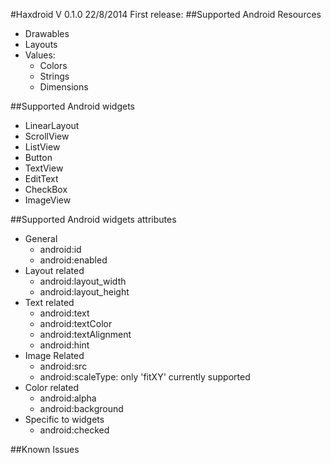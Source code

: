 #Haxdroid V 0.1.0 22/8/2014
First release: 
##Supported Android Resources

- Drawables
- Layouts
- Values:
	- Colors
	- Strings
	- Dimensions

##Supported Android widgets
- LinearLayout
- ScrollView
- ListView
- Button
- TextView
- EditText
- CheckBox
- ImageView


##Supported Android widgets attributes

- General
	- android:id
	- android:enabled
- Layout related
	- android:layout_width
	- android:layout_height
- Text related
	- android:text
	- android:textColor
	- android:textAlignment
	- android:hint
- Image Related	
	- android:src
	- android:scaleType: only 'fitXY' currently supported
- Color related
	- android:alpha
	- android:background
- Specific to widgets
	- android:checked

##Known Issues
	

